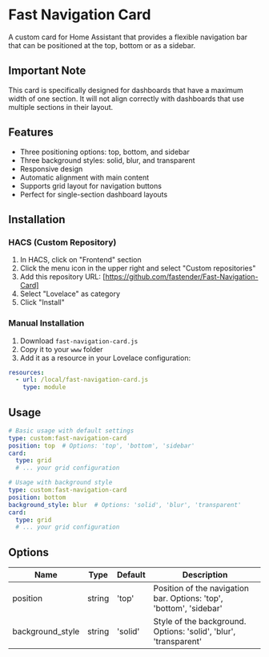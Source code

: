 # Fast Navigation Card

A custom card for Home Assistant that provides a flexible navigation bar that can be positioned at the top, bottom or as a sidebar.

## Important Note
This card is specifically designed for dashboards that have a maximum width of one section. It will not align correctly with dashboards that use multiple sections in their layout.

## Features

- Three positioning options: top, bottom, and sidebar
- Three background styles: solid, blur, and transparent
- Responsive design
- Automatic alignment with main content
- Supports grid layout for navigation buttons
- Perfect for single-section dashboard layouts

## Installation

### HACS (Custom Repository)
1. In HACS, click on "Frontend" section
2. Click the menu icon in the upper right and select "Custom repositories"
3. Add this repository URL: [https://github.com/fastender/Fast-Navigation-Card]
4. Select "Lovelace" as category
5. Click "Install"

### Manual Installation
1. Download `fast-navigation-card.js`
2. Copy it to your `www` folder
3. Add it as a resource in your Lovelace configuration:
```yaml
resources:
  - url: /local/fast-navigation-card.js
    type: module
```

## Usage

```yaml
# Basic usage with default settings
type: custom:fast-navigation-card
position: top  # Options: 'top', 'bottom', 'sidebar'
card:
  type: grid
  # ... your grid configuration

# Usage with background style
type: custom:fast-navigation-card
position: bottom
background_style: blur  # Options: 'solid', 'blur', 'transparent'
card:
  type: grid
  # ... your grid configuration
```

## Options

| Name | Type | Default | Description |
|------|------|---------|-------------|
| position | string | 'top' | Position of the navigation bar. Options: 'top', 'bottom', 'sidebar' |
| background_style | string | 'solid' | Style of the background. Options: 'solid', 'blur', 'transparent' |
